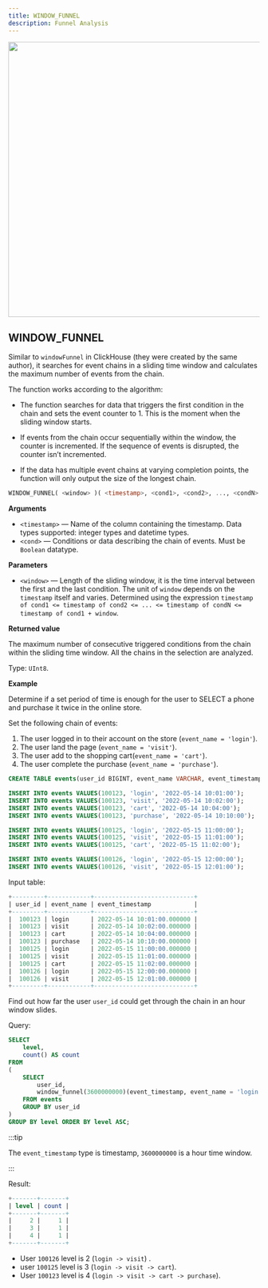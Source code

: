 ```yaml
---
title: WINDOW_FUNNEL
description: Funnel Analysis
---
```


<p align="center">
<img src="https://datafuse-1253727613.cos.ap-hongkong.myqcloud.com/learn/databend-funnel.png" width="550"/>
</p>

## WINDOW_FUNNEL

Similar to `windowFunnel` in ClickHouse (they were created by the same author), it searches for event chains in a sliding time window and calculates the maximum number of events from the chain.

The function works according to the algorithm:

-   The function searches for data that triggers the first condition in the chain and sets the event counter to 1. This is the moment when the sliding window starts.

-   If events from the chain occur sequentially within the window, the counter is incremented. If the sequence of events is disrupted, the counter isn’t incremented.

-   If the data has multiple event chains at varying completion points, the function will only output the size of the longest chain.


``` sql
WINDOW_FUNNEL( <window> )( <timestamp>, <cond1>, <cond2>, ..., <condN> )
```

**Arguments**

-   `<timestamp>` — Name of the column containing the timestamp. Data types supported: integer types and datetime types.
-   `<cond>` — Conditions or data describing the chain of events. Must be `Boolean` datatype.

**Parameters**

-   `<window>` — Length of the sliding window, it is the time interval between the first and the last condition. The unit of `window` depends on the `timestamp` itself and varies. Determined using the expression `timestamp of cond1 <= timestamp of cond2 <= ... <= timestamp of condN <= timestamp of cond1 + window`.

**Returned value**

The maximum number of consecutive triggered conditions from the chain within the sliding time window. All the chains in the selection are analyzed.

Type: `UInt8`.


**Example**

Determine if a set period of time is enough for the user to SELECT a phone and purchase it twice in the online store.

Set the following chain of events:

1. The user logged in to their account on the store (`event_name = 'login'`).
2. The user land the page (`event_name = 'visit'`).
3. The user add to the shopping cart(`event_name = 'cart'`).
4. The user complete the purchase (`event_name = 'purchase'`).


```sql
CREATE TABLE events(user_id BIGINT, event_name VARCHAR, event_timestamp TIMESTAMP);

INSERT INTO events VALUES(100123, 'login', '2022-05-14 10:01:00');
INSERT INTO events VALUES(100123, 'visit', '2022-05-14 10:02:00');
INSERT INTO events VALUES(100123, 'cart', '2022-05-14 10:04:00');
INSERT INTO events VALUES(100123, 'purchase', '2022-05-14 10:10:00');

INSERT INTO events VALUES(100125, 'login', '2022-05-15 11:00:00');
INSERT INTO events VALUES(100125, 'visit', '2022-05-15 11:01:00');
INSERT INTO events VALUES(100125, 'cart', '2022-05-15 11:02:00');

INSERT INTO events VALUES(100126, 'login', '2022-05-15 12:00:00');
INSERT INTO events VALUES(100126, 'visit', '2022-05-15 12:01:00');
```

Input table:

``` sql
+---------+------------+----------------------------+
| user_id | event_name | event_timestamp            |
+---------+------------+----------------------------+
|  100123 | login      | 2022-05-14 10:01:00.000000 |
|  100123 | visit      | 2022-05-14 10:02:00.000000 |
|  100123 | cart       | 2022-05-14 10:04:00.000000 |
|  100123 | purchase   | 2022-05-14 10:10:00.000000 |
|  100125 | login      | 2022-05-15 11:00:00.000000 |
|  100125 | visit      | 2022-05-15 11:01:00.000000 |
|  100125 | cart       | 2022-05-15 11:02:00.000000 |
|  100126 | login      | 2022-05-15 12:00:00.000000 |
|  100126 | visit      | 2022-05-15 12:01:00.000000 |
+---------+------------+----------------------------+
```

Find out how far the user `user_id` could get through the chain in an hour window slides.

Query:

``` sql
SELECT
    level,
    count() AS count
FROM
(
    SELECT
        user_id,
        window_funnel(3600000000)(event_timestamp, event_name = 'login', event_name = 'visit', event_name = 'cart', event_name = 'purchase') AS level
    FROM events
    GROUP BY user_id
)
GROUP BY level ORDER BY level ASC;
```

:::tip

The `event_timestamp` type is timestamp, `3600000000` is a hour time window.

:::

Result:

``` sql
+-------+-------+
| level | count |
+-------+-------+
|     2 |     1 |
|     3 |     1 |
|     4 |     1 |
+-------+-------+
```

* User `100126` level is 2 (`login -> visit`) .
* user `100125` level is 3 (`login -> visit -> cart`).
* User `100123` level is 4 (`login -> visit -> cart -> purchase`).

